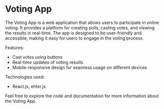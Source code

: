 # Voting App

The Voting App is a web application that allows users to participate in online voting. It provides a platform for creating polls, casting votes, and viewing the results in real-time. The app is designed to be user-friendly and accessible, making it easy for users to engage in the voting process.

Features:

- Cast votes using buttons
- Real-time updates of voting results
- Mobile-responsive design for seamless usage on different devices

Technologies used:

- React.js, ehter.js

Feel free to explore the code and documentation for more information about the Voting App.